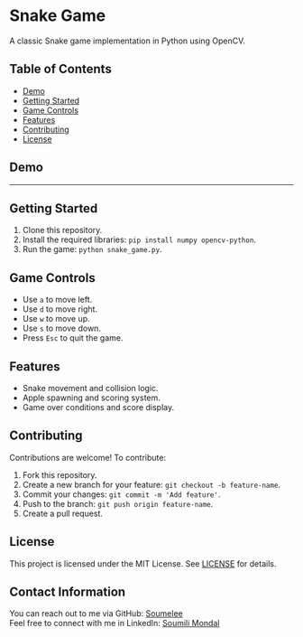 # Snake Game

A classic Snake game implementation in Python using OpenCV.

## Table of Contents
- [Demo](#demo)
- [Getting Started](#getting-started)
- [Game Controls](#game-controls)
- [Features](#features)
- [Contributing](#contributing)
- [License](#license)

## Demo
---

## Getting Started
1. Clone this repository.
2. Install the required libraries: `pip install numpy opencv-python`.
3. Run the game: `python snake_game.py`.

## Game Controls
- Use `a` to move left.
- Use `d` to move right.
- Use `w` to move up.
- Use `s` to move down.
- Press `Esc` to quit the game.

## Features
- Snake movement and collision logic.
- Apple spawning and scoring system.
- Game over conditions and score display.

## Contributing
Contributions are welcome! To contribute:
1. Fork this repository.
2. Create a new branch for your feature: `git checkout -b feature-name`.
3. Commit your changes: `git commit -m 'Add feature'`.
4. Push to the branch: `git push origin feature-name`.
5. Create a pull request.

## License
This project is licensed under the MIT License. See [LICENSE](LICENSE) for details.

## Contact Information
You can reach out to me via GitHub: [Soumelee](https://github.com/Soumelee) <br>
Feel free to connect with me in LinkedIn: [Soumili Mondal](https://www.linkedin.com/in/soumili-mondal-8b0b1b120/)
